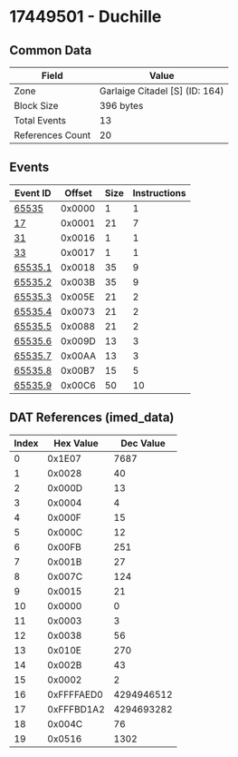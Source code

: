 # 17449501 - Duchille

## Common Data

| Field            | Value                          |
|------------------|--------------------------------|
| Zone             | Garlaige Citadel [S] (ID: 164) |
| Block Size       | 396 bytes                      |
| Total Events     | 13                             |
| References Count | 20                             |

## Events

| Event ID                | Offset   |   Size |   Instructions |
|-------------------------|----------|--------|----------------|
| [65535](./65535.md)     | 0x0000   |      1 |              1 |
| [17](./17.md)           | 0x0001   |     21 |              7 |
| [31](./31.md)           | 0x0016   |      1 |              1 |
| [33](./33.md)           | 0x0017   |      1 |              1 |
| [65535.1](./65535.1.md) | 0x0018   |     35 |              9 |
| [65535.2](./65535.2.md) | 0x003B   |     35 |              9 |
| [65535.3](./65535.3.md) | 0x005E   |     21 |              2 |
| [65535.4](./65535.4.md) | 0x0073   |     21 |              2 |
| [65535.5](./65535.5.md) | 0x0088   |     21 |              2 |
| [65535.6](./65535.6.md) | 0x009D   |     13 |              3 |
| [65535.7](./65535.7.md) | 0x00AA   |     13 |              3 |
| [65535.8](./65535.8.md) | 0x00B7   |     15 |              5 |
| [65535.9](./65535.9.md) | 0x00C6   |     50 |             10 |

## DAT References (imed_data)

|   Index | Hex Value   |   Dec Value |
|---------|-------------|-------------|
|       0 | 0x1E07      |        7687 |
|       1 | 0x0028      |          40 |
|       2 | 0x000D      |          13 |
|       3 | 0x0004      |           4 |
|       4 | 0x000F      |          15 |
|       5 | 0x000C      |          12 |
|       6 | 0x00FB      |         251 |
|       7 | 0x001B      |          27 |
|       8 | 0x007C      |         124 |
|       9 | 0x0015      |          21 |
|      10 | 0x0000      |           0 |
|      11 | 0x0003      |           3 |
|      12 | 0x0038      |          56 |
|      13 | 0x010E      |         270 |
|      14 | 0x002B      |          43 |
|      15 | 0x0002      |           2 |
|      16 | 0xFFFFAED0  |  4294946512 |
|      17 | 0xFFFBD1A2  |  4294693282 |
|      18 | 0x004C      |          76 |
|      19 | 0x0516      |        1302 |
